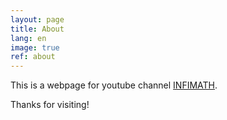 ```yaml
---
layout: page
title: About
lang: en
image: true
ref: about
---
```


This is a webpage for youtube channel [INFIMATH](https://www.youtube.com/channel/UCXSblr5-4bLUBgqxIWaiIdg).


Thanks for visiting!
